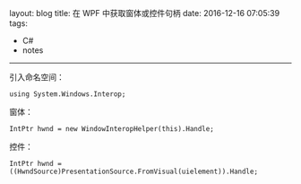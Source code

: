 layout: blog
title: 在 WPF 中获取窗体或控件句柄
date: 2016-12-16 07:05:39
tags:
  - C#
  - notes
---


引入命名空间：

	using System.Windows.Interop;

窗体： 

	IntPtr hwnd = new WindowInteropHelper(this).Handle;

控件： 

	IntPtr hwnd = ((HwndSource)PresentationSource.FromVisual(uielement)).Handle;